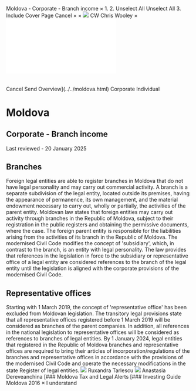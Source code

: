 Moldova - Corporate - Branch income
×
1.
2.
Unselect All
Unselect All
3.
Include Cover Page
Cancel
×
×
![](../../-/media/world-wide-tax-summaries/attachments/global---chris-wooley.ashx%3Frev=ac5e5f3223b34096b1afc2a6009c7320&revision=ac5e5f32-23b3-4096-b1af-c2a6009c7320&hash=859B7ADC84DC2CBEC9760E9E6EE7DE6D0A8BFCDF)
CW
Chris Wooley
×
![](branch-income.html)
######
Cancel
Send
Overview](../../moldova.html)
Corporate
Individual
# Moldova
## Corporate - Branch income
Last reviewed - 20 January 2025
## Branches
Foreign legal entities are able to register branches in Moldova that do not have legal personality and may carry out commercial activity.
A branch is a separate subdivision of the legal entity, located outside its premises, having the appearance of permanence, its own management, and the material endowment necessary to carry out, wholly or partially, the activities of the parent entity.
Moldovan law states that foreign entities may carry out activity through branches in the Republic of Moldova, subject to their registration in the public registers and obtaining the permissive documents, where the case. The foreign parent entity is responsible for the liabilities arising from the activities of its branch in the Republic of Moldova.
The modernised Civil Code modifies the concept of 'subsidiary', which, in contrast to the branch, is an entity with legal personality. The law provides that references in the legislation in force to the subsidiary or representative office of a legal entity are considered references to the branch of the legal entity until the legislation is aligned with the corporate provisions of the modernised Civil Code.
## Representative offices
Starting with 1 March 2019, the concept of 'representative office' has been excluded from Moldovan legislation. The transitory legal provisions state that all representative offices registered before 1 March 2019 will be considered as branches of the parent companies. In addition, all references in the national legislation to representative offices will be considered as references to branches of legal entities.
By 1 January 2024, legal entities that registered in the Republic of Moldova branches and representative offices are required to bring their articles of incorporation/regulations of the branches and representative offices in accordance with the provisions of the modernised Civil Code and operate the necessary modifications in the state Register of legal entities.
![](../../-/media/world-wide-tax-summaries/attachments/moldova---ruxandra_tarlescu.ashx%3Frev=b1f58d1ef2f442bab2e33b4fa8ceb35b&revision=b1f58d1e-f2f4-42ba-b2e3-3b4fa8ceb35b&hash=C581332B5711E1F28905A1887806D89838E9D426)
Ruxandra Tarlescu
![](../../-/media/world-wide-tax-summaries/moldovaanastasia-dereveanchinamoldova--anastasia-dereveanchinajpg20200702012626178.ashx%3Frev=5890e3826d154152928547e13120ce4b&revision=5890e382-6d15-4152-9285-47e13120ce4b&hash=C1B338DECFAD8FAA9F4661660E1D3F4E4982BFBB)
Anastasia Dereveanchina
[### Moldova Tax and Legal Alerts
[### Investing Guide Moldova 2016
×
I understand